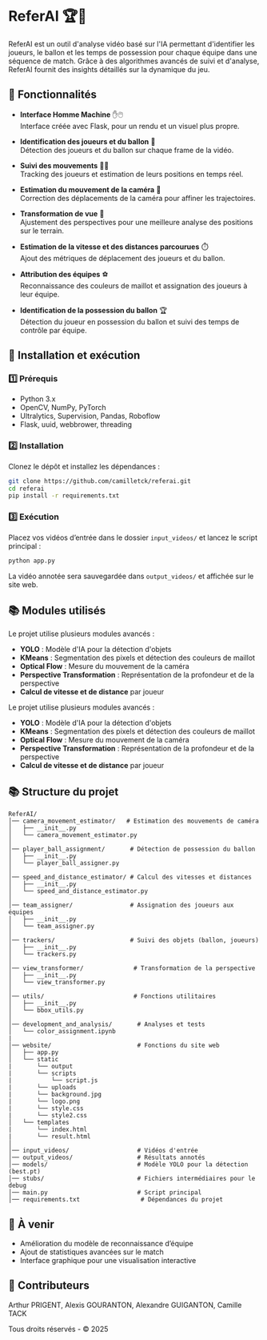 # ReferAI 🏆🎥

ReferAI est un outil d'analyse vidéo basé sur l'IA permettant d'identifier les joueurs, le ballon et les temps de possession pour chaque équipe dans une séquence de match. Grâce à des algorithmes avancés de suivi et d'analyse, ReferAI fournit des insights détaillés sur la dynamique du jeu.

## 📌 Fonctionnalités

- **Interface Homme Machine** ✋🖱️  
  Interface créée avec Flask, pour un rendu et un visuel plus propre.

- **Identification des joueurs et du ballon** 🎯  
  Détection des joueurs et du ballon sur chaque frame de la vidéo.  

- **Suivi des mouvements** 🏃‍♂️  
  Tracking des joueurs et estimation de leurs positions en temps réel.  

- **Estimation du mouvement de la caméra** 🎥  
  Correction des déplacements de la caméra pour affiner les trajectoires.  

- **Transformation de vue** 🔄  
  Ajustement des perspectives pour une meilleure analyse des positions sur le terrain.  

- **Estimation de la vitesse et des distances parcourues** ⏱️  
  Ajout des métriques de déplacement des joueurs et du ballon.  

- **Attribution des équipes** ⚽  
  Reconnaissance des couleurs de maillot et assignation des joueurs à leur équipe.  

- **Identification de la possession du ballon** 🏆  
  Détection du joueur en possession du ballon et suivi des temps de contrôle par équipe.  

## 🚀 Installation et exécution

### 1️⃣ Prérequis  
- Python 3.x  
- OpenCV, NumPy, PyTorch
- Ultralytics, Supervision, Pandas, Roboflow
- Flask, uuid, webbrower, threading

### 2️⃣ Installation  
Clonez le dépôt et installez les dépendances :  

```bash
git clone https://github.com/camilletck/referai.git
cd referai
pip install -r requirements.txt
```

### 3️⃣ Exécution  

Placez vos vidéos d’entrée dans le dossier `input_videos/` et lancez le script principal :  

```bash
python app.py
```

La vidéo annotée sera sauvegardée dans `output_videos/` et affichée sur le site web.  


## 📚 Modules utilisés

Le projet utilise plusieurs modules avancés :

- **YOLO** : Modèle d'IA pour la détection d'objets
- **KMeans** : Segmentation des pixels et détection des couleurs de maillot
- **Optical Flow** : Mesure du mouvement de la caméra
- **Perspective Transformation** : Représentation de la profondeur et de la perspective
- **Calcul de vitesse et de distance** par joueur

Le projet utilise plusieurs modules avancés :

- **YOLO** : Modèle d'IA pour la détection d'objets
- **KMeans** : Segmentation des pixels et détection des couleurs de maillot
- **Optical Flow** : Mesure du mouvement de la caméra
- **Perspective Transformation** : Représentation de la profondeur et de la perspective
- **Calcul de vitesse et de distance** par joueur

## 📚 Structure du projet  

```
ReferAI/
│── camera_movement_estimator/   # Estimation des mouvements de caméra
│   ├── __init__.py
│   └── camera_movement_estimator.py  
│
│── player_ball_assignment/       # Détection de possession du ballon
│   ├── __init__.py
│   └── player_ball_assigner.py  
│
│── speed_and_distance_estimator/ # Calcul des vitesses et distances
│   ├── __init__.py
│   └── speed_and_distance_estimator.py  
│
│── team_assigner/                # Assignation des joueurs aux équipes
│   ├── __init__.py
│   └── team_assigner.py  
│
│── trackers/                     # Suivi des objets (ballon, joueurs)
│   ├── __init__.py
│   └── trackers.py  
│
│── view_transformer/              # Transformation de la perspective
│   ├── __init__.py
│   └── view_transformer.py  
│
│── utils/                         # Fonctions utilitaires
│   ├── __init__.py
│   └── bbox_utils.py
│
│── development_and_analysis/       # Analyses et tests
│   └── color_assignment.ipynb
|
│── website/                        # Fonctions du site web
│   ├── app.py
│   └── static
|       └── output
|       └── scripts
|           └── script.js
|       └── uploads
|       └── background.jpg
|       └── logo.png
|       └── style.css
|       └── style2.css
│   └── templates
|       └── index.html
|       └── result.html
│
│── input_videos/                   # Vidéos d'entrée
│── output_videos/                  # Résultats annotés
│── models/                         # Modèle YOLO pour la détection (best.pt)
│── stubs/                          # Fichiers intermédiaires pour le debug
│── main.py                         # Script principal
│── requirements.txt                 # Dépendances du projet
```

## 📌 À venir  
- Amélioration du modèle de reconnaissance d’équipe  
- Ajout de statistiques avancées sur le match  
- Interface graphique pour une visualisation interactive  

## 👥 Contributeurs  
Arthur PRIGENT, Alexis GOURANTON, Alexandre GUIGANTON, Camille TACK

Tous droits réservés - © 2025

